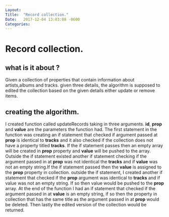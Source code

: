 ```yaml
---
Layout:	
Title:	"Record collection."
Date:	2017-12-04 13:03:08 -0600
Categories:	
---
```


# Record collection.
## what is it about ?
Given a collection of properties that contain information about artists,albums and tracks.
given three details, the algorithm is supposed to edited the collection based on the given details either update or remove items.

## creating the algorithm.
I created function called updateRecords taking in three arguments. **id**, **prop** and **value** are the parameters the function had.
The first statement in the function was creating an if statement that checked if argument passed at **prop** is identical to **tracks** and it also checked if the collection does not have a property titled **tracks**.
If the if statement passes then an empty array will be created in **prop** property and **value** will be pushed to the array.
Outside the if statement existed another if statement checking if the argument passed in at **prop** was not identical the **tracks** and if **value** was not an empty string.If the if statement passed then the **value** is assigned to the **prop** property in collection.
outside the if statement, I created another if statement that checked if the **prop** argument was identical to **tracks** and if value was not an empty string. If so then value would be pushed to the **prop** array.
At the end of the function I had an if statement that checked if the argument passed in at **value** is an empty string, if so then the property in collection that has the same title as the argument passed in at **prop** would be deleted.
Then lastly the edited version of the collection would be returned.